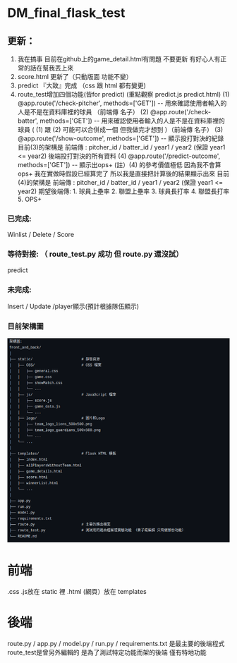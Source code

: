 # DM_final_flask_test
## 更新：
1. 我在搞事 目前在github上的game_detail.html有問題 不要更新 有好心人有正常的話在幫我丟上來  
2. score.html 更新了（只動版面 功能不變）
3. predict 『大致』完成 （css 跟 html 都有變更)
4. route_test增加四個功能(皆for predict) (重點觀察 predict.js predict.html)
   (1) @app.route('/check-pitcher', methods=['GET']) -- 用來確認使用者輸入的人是不是在資料庫裡的球員 （前端傳 名子） 
   (2) @app.route('/check-batter', methods=['GET']) -- 用來確認使用者輸入的人是不是在資料庫裡的球員 ( (1) 跟 (2) 可能可以合併成一個 但我做完才想到 ）（前端傳 名子） 
   (3) @app.route('/show-outcome', methods=['GET']) -- 顯示投打對決的紀錄
       目前(3)的架構是 前端傳 : pitcher_id / batter_id / year1 / year2 (保證 year1 <= year2) 後端投打對決的所有資料
   (4) @app.route('/predict-outcome', methods=['GET']) -- 顯示出ops+
      (註）(4) 的參考價值極低 因為我不會算 ops+ 我在實做時假設已經算完了 所以我是直接把計算後的結果顯示出來
         目前(4)的架構是 前端傳 : pitcher_id / batter_id / year1 / year2 (保證 year1 <= year2)
         期望後端傳: 1. 球員上壘率 2. 聯盟上壘率 3. 球員長打率 4. 聯盟長打率 5. OPS+ 
### 已完成:
 Winlist / Delete / Score

### 等待對接: （ route_test.py 成功 但 route.py 還沒試）
predict

### 未完成:
Insert / Update /player顯示(預計根據隊伍顯示)

### 目前架構圖
![image](https://github.com/TTT426/DM_final_flask_test/blob/main/%E6%9E%B6%E6%A7%8B%E5%9C%96.png)

# 前端
.css .js放在 static 裡
.html (網頁）放在 templates

# 後端
route.py / app.py / model.py / run.py / requirements.txt 是最主要的後端程式
route_test是曾另外編輯的 是為了測試特定功能而架的後端 僅有特地功能
